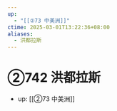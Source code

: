 ```yaml
---
up:
  - "[[②73 中美洲]]"
ctime: 2025-03-01T13:22:36+08:00
aliases:
  - 洪都拉斯
---
```


# ②742 洪都拉斯

- up: [[②73 中美洲]]

